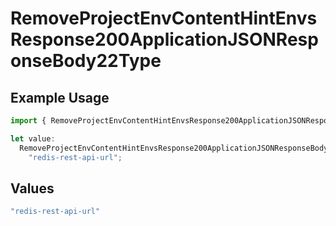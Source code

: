 # RemoveProjectEnvContentHintEnvsResponse200ApplicationJSONResponseBody22Type

## Example Usage

```typescript
import { RemoveProjectEnvContentHintEnvsResponse200ApplicationJSONResponseBody22Type } from "@simplesagar/vercel/models/removeprojectenvop.js";

let value:
  RemoveProjectEnvContentHintEnvsResponse200ApplicationJSONResponseBody22Type =
    "redis-rest-api-url";
```

## Values

```typescript
"redis-rest-api-url"
```